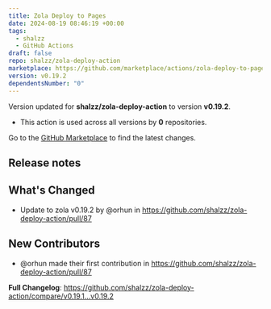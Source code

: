 ```yaml
---
title: Zola Deploy to Pages
date: 2024-08-19 08:46:19 +00:00
tags:
  - shalzz
  - GitHub Actions
draft: false
repo: shalzz/zola-deploy-action
marketplace: https://github.com/marketplace/actions/zola-deploy-to-pages
version: v0.19.2
dependentsNumber: "0"
---
```



Version updated for **shalzz/zola-deploy-action** to version **v0.19.2**.
- This action is used across all versions by **0** repositories.

Go to the [GitHub Marketplace](https://github.com/marketplace/actions/zola-deploy-to-pages) to find the latest changes.

## Release notes

## What's Changed
* Update to zola v0.19.2 by @orhun in https://github.com/shalzz/zola-deploy-action/pull/87

## New Contributors
* @orhun made their first contribution in https://github.com/shalzz/zola-deploy-action/pull/87

**Full Changelog**: https://github.com/shalzz/zola-deploy-action/compare/v0.19.1...v0.19.2
